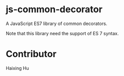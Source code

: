 # js-common-decorator

A JavaScript ES7 library of common decorators.

Note that this library need the support of ES 7 syntax.

Contributor
===

Haixing Hu
